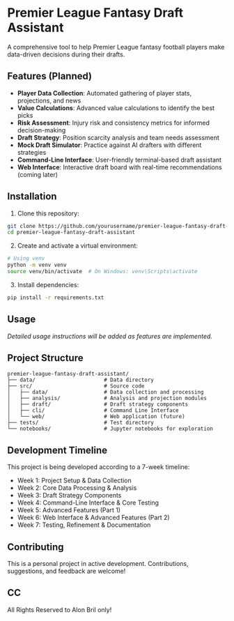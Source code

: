 # Premier League Fantasy Draft Assistant

A comprehensive tool to help Premier League fantasy football players make data-driven decisions during their drafts.

## Features (Planned)

- **Player Data Collection**: Automated gathering of player stats, projections, and news
- **Value Calculations**: Advanced value calculations to identify the best picks
- **Risk Assessment**: Injury risk and consistency metrics for informed decision-making
- **Draft Strategy**: Position scarcity analysis and team needs assessment
- **Mock Draft Simulator**: Practice against AI drafters with different strategies
- **Command-Line Interface**: User-friendly terminal-based draft assistant
- **Web Interface**: Interactive draft board with real-time recommendations (coming later)

## Installation

1. Clone this repository:
```bash
git clone https://github.com/yourusername/premier-league-fantasy-draft-assistant.git
cd premier-league-fantasy-draft-assistant
```

2. Create and activate a virtual environment:
```bash
# Using venv
python -m venv venv
source venv/bin/activate  # On Windows: venv\Scripts\activate
```

3. Install dependencies:
```bash
pip install -r requirements.txt
```

## Usage

*Detailed usage instructions will be added as features are implemented.*

## Project Structure

```
premier-league-fantasy-draft-assistant/
├── data/                      # Data directory
├── src/                       # Source code
│   ├── data/                  # Data collection and processing
│   ├── analysis/              # Analysis and projection modules
│   ├── draft/                 # Draft strategy components
│   ├── cli/                   # Command Line Interface
│   └── web/                   # Web application (future)
├── tests/                     # Test directory
└── notebooks/                 # Jupyter notebooks for exploration
```

## Development Timeline

This project is being developed according to a 7-week timeline:

- Week 1: Project Setup & Data Collection
- Week 2: Core Data Processing & Analysis
- Week 3: Draft Strategy Components
- Week 4: Command-Line Interface & Core Testing
- Week 5: Advanced Features (Part 1)
- Week 6: Web Interface & Advanced Features (Part 2)
- Week 7: Testing, Refinement & Documentation

## Contributing

This is a personal project in active development. Contributions, suggestions, and feedback are welcome!

## CC

All Rights Reserved to Alon Bril only!
